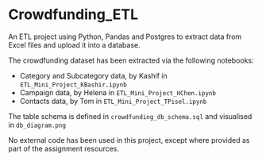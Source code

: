 # Crowdfunding_ETL

An ETL project using Python, Pandas and Postgres to extract data from Excel files and upload it into a database.

The crowdfunding dataset has been extracted via the following notebooks:

- Category and Subcategory data, by Kashif in `ETL_Mini_Project_KBashir.ipynb`
- Campaign data, by Helena in `ETL_Mini_Project_HChen.ipynb`
- Contacts data, by Tom in `ETL_Mini_Project_TPisel.ipynb`

The table schema is defined in `crowdfunding_db_schema.sql` and visualised in `db_diagram.png`

No external code has been used in this project, except where provided as part of the assignment resources.